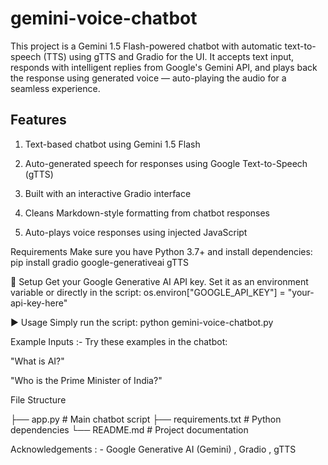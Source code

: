# gemini-voice-chatbot
This project is a Gemini 1.5 Flash-powered chatbot with automatic text-to-speech (TTS) using gTTS and Gradio for the UI. It accepts text input, responds with intelligent replies from Google's Gemini API, and plays back the response using generated voice — auto-playing the audio for a seamless experience.

## Features
1.  Text-based chatbot using Gemini 1.5 Flash
   
2.  Auto-generated speech for responses using Google Text-to-Speech (gTTS)
   
3.  Built with an interactive Gradio interface
  
4.  Cleans Markdown-style formatting from chatbot responses

5.   Auto-plays voice responses using injected JavaScript

Requirements
Make sure you have Python 3.7+ and install dependencies:
pip install gradio google-generativeai gTTS

🔑 Setup
Get your Google Generative AI API key.
Set it as an environment variable or directly in the script:
os.environ["GOOGLE_API_KEY"] = "your-api-key-here"

▶️ Usage
Simply run the script:
python gemini-voice-chatbot.py

Example Inputs :-
Try these examples in the chatbot:

"What is AI?"

"Who is the Prime Minister of India?"

 File Structure

├── app.py              # Main chatbot script
├── requirements.txt    # Python dependencies
└── README.md           # Project documentation

 Acknowledgements : -
Google Generative AI (Gemini) ,
Gradio ,
gTTS

